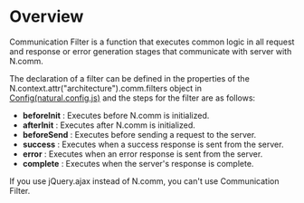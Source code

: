 Overview
===

Communication Filter is a function that executes common logic in all request and response or error generation stages that communicate with server with N.comm.

The declaration of a filter can be defined in the properties of the N.context.attr("architecture").comm.filters object in [Config(natural.config.js)](?page=html/naturaljs/refr/refr0102.html) and the steps for the filter are as follows:
* **beforeInit** : Executes before N.comm is initialized.
* **afterInit** : Executes after N.comm is initialized.
* **beforeSend** : Executes before sending a request to the server.
* **success** : Executes when a success response is sent from the server.
* **error** : Executes when an error response is sent from the server.
* **complete** : Executes when the server's response is complete.

<p class="alert">If you use jQuery.ajax instead of N.comm, you can't use Communication Filter.</p>